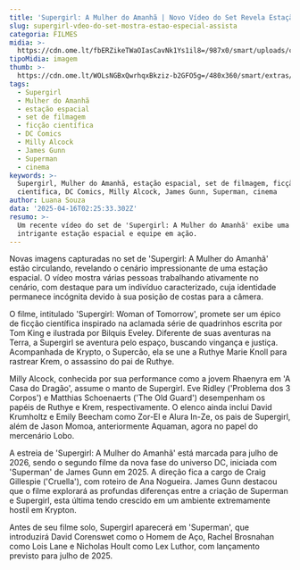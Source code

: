 ```yaml
---
title: 'Supergirl: A Mulher do Amanhã | Novo Vídeo do Set Revela Estação Espacial'
slug: supergirl-vdeo-do-set-mostra-estao-especial-assista
categoria: FILMES
midia: >-
  https://cdn.ome.lt/fbERZikeTWaOIasCavNk1Ys1il8=/987x0/smart/uploads/conteudo/fotos/Design_sem_nome_-_2025-04-15T215133.499.png
tipoMidia: imagem
thumb: >-
  https://cdn.ome.lt/WOLsNGBxQwrhqxBkziz-b2GFO5g=/480x360/smart/extras/conteudos/Design_sem_nome_-_2025-04-15T215133.499.png
tags:
  - Supergirl
  - Mulher do Amanhã
  - estação espacial
  - set de filmagem
  - ficção científica
  - DC Comics
  - Milly Alcock
  - James Gunn
  - Superman
  - cinema
keywords: >-
  Supergirl, Mulher do Amanhã, estação espacial, set de filmagem, ficção
  científica, DC Comics, Milly Alcock, James Gunn, Superman, cinema
author: Luana Souza
data: '2025-04-16T02:25:33.302Z'
resumo: >-
  Um recente vídeo do set de 'Supergirl: A Mulher do Amanhã' exibe uma
  intrigante estação espacial e equipe em ação.
---
```


Novas imagens capturadas no set de 'Supergirl: A Mulher do Amanhã' estão circulando, revelando o cenário impressionante de uma estação espacial. O vídeo mostra várias pessoas trabalhando ativamente no cenário, com destaque para um indivíduo caracterizado, cuja identidade permanece incógnita devido à sua posição de costas para a câmera.

<blockquote class="twitter-tweet"><a href="https://twitter.com/user/status/1912166749643944330"></a></blockquote>

O filme, intitulado 'Supergirl: Woman of Tomorrow', promete ser um épico de ficção científica inspirado na aclamada série de quadrinhos escrita por Tom King e ilustrada por Bilquis Eveley. Diferente de suas aventuras na Terra, a Supergirl se aventura pelo espaço, buscando vingança e justiça. Acompanhada de Krypto, o Supercão, ela se une a Ruthye Marie Knoll para rastrear Krem, o assassino do pai de Ruthye.

<blockquote class="twitter-tweet"><a href="https://twitter.com/user/status/1912231106046206367"></a></blockquote>

Milly Alcock, conhecida por sua performance como a jovem Rhaenyra em 'A Casa do Dragão', assume o manto de Supergirl. Eve Ridley ('Problema dos 3 Corpos') e Matthias Schoenaerts ('The Old Guard') desempenham os papéis de Ruthye e Krem, respectivamente. O elenco ainda inclui David Krumholtz e Emily Beecham como Zor-El e Alura In-Ze, os pais de Supergirl, além de Jason Momoa, anteriormente Aquaman, agora no papel do mercenário Lobo.

A estreia de 'Supergirl: A Mulher do Amanhã' está marcada para julho de 2026, sendo o segundo filme da nova fase do universo DC, iniciada com 'Superman' de James Gunn em 2025. A direção fica a cargo de Craig Gillespie ('Cruella'), com roteiro de Ana Nogueira. James Gunn destacou que o filme explorará as profundas diferenças entre a criação de Superman e Supergirl, esta última tendo crescido em um ambiente extremamente hostil em Krypton.

Antes de seu filme solo, Supergirl aparecerá em 'Superman', que introduzirá David Corenswet como o Homem de Aço, Rachel Brosnahan como Lois Lane e Nicholas Hoult como Lex Luthor, com lançamento previsto para julho de 2025.
